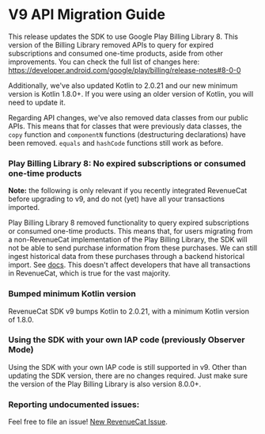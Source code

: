 # V9 API Migration Guide

This release updates the SDK to use Google Play Billing Library 8. This version of the Billing Library removed APIs to query for expired subscriptions and consumed one-time products, aside from other improvements. You can check the full list of changes here: https://developer.android.com/google/play/billing/release-notes#8-0-0

Additionally, we've also updated Kotlin to 2.0.21 and our new minimum version is Kotlin 1.8.0+. If you were using an older version of Kotlin, you will need to update it.

Regarding API changes, we've also removed data classes from our public APIs. This means that for classes that were previously data classes, the `copy` function and `componentN` functions (destructuring declarations) have been removed. `equals` and `hashCode` functions still work as before.

### Play Billing Library 8: No expired subscriptions or consumed one-time products

**Note:** the following is only relevant if you recently integrated RevenueCat before upgrading to v9, and do not (yet) have all your transactions imported. 
  
Play Billing Library 8 removed functionality to query expired subscriptions or consumed one-time products. This means that, for users migrating from a non-RevenueCat implementation of the Play Billing Library, the SDK will not be able to send purchase information from these purchases. We can still ingest historical data from these purchases through a backend historical import. See [docs](https://www.revenuecat.com/docs/migrating-to-revenuecat/migrating-existing-subscriptions). This doesn't affect developers that have all transactions in RevenueCat, which is true for the vast majority.

### Bumped minimum Kotlin version

RevenueCat SDK v9 bumps Kotlin to 2.0.21, with a minimum Kotlin version of 1.8.0.

### Using the SDK with your own IAP code (previously Observer Mode)

Using the SDK with your own IAP code is still supported in v9. Other than updating the SDK version, there are no changes required. Just make sure the version of the Play Billing Library is also version 8.0.0+.

### Reporting undocumented issues:

Feel free to file an issue! [New RevenueCat Issue](https://github.com/RevenueCat/purchases-android/issues/new/).
